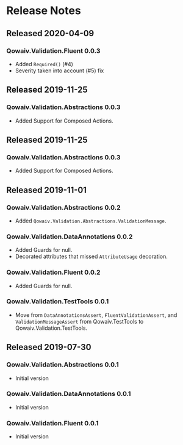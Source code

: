 ﻿# Release Notes

## Released 2020-04-09
### Qowaiv.Validation.Fluent 0.0.3
* Added `Required()` (#4)
* Severity taken into account (#5) fix

## Released 2019-11-25
### Qowaiv.Validation.Abstractions 0.0.3
* Added Support for Composed Actions.

## Released 2019-11-25
### Qowaiv.Validation.Abstractions 0.0.3
* Added Support for Composed Actions.

## Released 2019-11-01
### Qowaiv.Validation.Abstractions 0.0.2
* Added `Qowaiv.Validation.Abstractions.ValidationMessage`.
### Qowaiv.Validation.DataAnnotations 0.0.2
* Added Guards for null.
* Decorated attributes that missed `AttributeUsage` decoration.
### Qowaiv.Validation.Fluent 0.0.2
* Added Guards for null.
### Qowaiv.Validation.TestTools 0.0.1
* Move from `DataAnnotationsAssert`, `FluentValidationAssert`, and
  `ValidationMessageAssert` from Qowaiv.TestTools to Qowaiv.Validation.TestTools.

## Released 2019-07-30
### Qowaiv.Validation.Abstractions 0.0.1
* Initial version
### Qowaiv.Validation.DataAnnotations 0.0.1
* Initial version
### Qowaiv.Validation.Fluent 0.0.1
* Initial version
